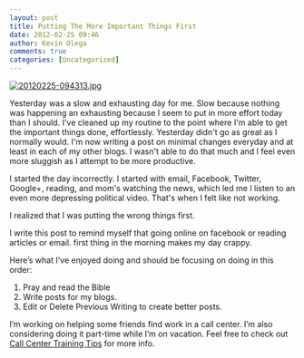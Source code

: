 ```yaml
---
layout: post
title: Putting The More Important Things First
date: 2012-02-25 09:46
author: Kevin Olega
comments: true
categories: [Uncategorized]
---
```

<a href="http://minimalchanges.com/blog/wp-content/uploads/2012/02/20120225-094313.jpg"><img src="http://minimalchanges.com/blog/wp-content/uploads/2012/02/20120225-094313.jpg" alt="20120225-094313.jpg" class="alignnone size-full" /></a>

Yesterday was a slow and exhausting day for me. Slow because nothing was happening an exhausting because I seem to put in more effort today than I should. I've cleaned up my routine to the point where I'm able to get the important things done, effortlessly. Yesterday didn't go as great as I normally would. I'm now writing a post on minimal changes everyday and at least in each of my other blogs. I wasn't able to do that much and I feel even more sluggish as I attempt to be more productive. 

I started the day incorrectly. I started with email, Facebook, Twitter, Google+, reading, and mom's watching the news, which led me I listen to an even more depressing political video. That's when I felt like not working. 

I realized that I was putting the wrong things first. 

I write this post to remind myself that going online on facebook or reading articles or email. first thing in the morning makes my day crappy.

Here’s what I’ve enjoyed doing and should be focusing on doing in this order:
1. Pray and read the Bible 
2. Write posts for my blogs.
3. Edit or Delete Previous Writing to create better posts.

I’m working on helping some friends find work in a call center. I’m also considering doing it part-time while I’m on vacation. Feel free to check out <a href="http://callcentertrainingtips.com">Call Center Training Tips</a> for more info.
